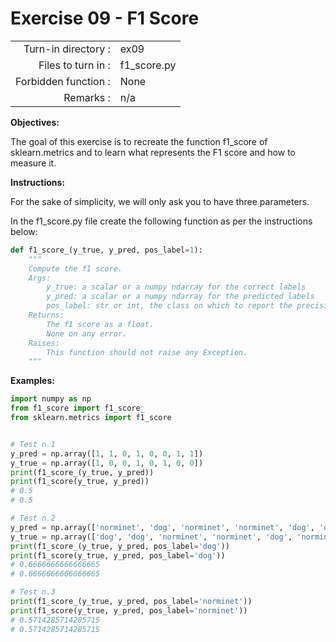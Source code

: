  # Exercise 09 - F1 Score

|                         |                         |
| -----------------------:| ----------------------- |
|   Turn-in directory :   |  ex09                   |
|   Files to turn in :    |  f1_score.py            |
|   Forbidden function :  |  None                   |
|   Remarks :             |  n/a                    |

**Objectives:**

The goal of this exercise is to recreate the function f1_score of sklearn.metrics and to learn what represents the F1 score and how to measure it.

**Instructions:**

For the sake of simplicity, we will only ask you to have three parameters.

In the f1_score.py file create the following function as per the instructions below:
```python
def f1_score_(y_true, y_pred, pos_label=1):
    """
    Compute the f1 score.
    Args:
        y_true: a scalar or a numpy ndarray for the correct labels
        y_pred: a scalar or a numpy ndarray for the predicted labels
        pos_label: str or int, the class on which to report the precision_score (default=1)
    Returns: 
        The f1 score as a float.
        None on any error.
    Raises:
        This function should not raise any Exception.
    """
```

**Examples:**
```python
import numpy as np
from f1_score import f1_score_
from sklearn.metrics import f1_score


# Test n.1
y_pred = np.array([1, 1, 0, 1, 0, 0, 1, 1])
y_true = np.array([1, 0, 0, 1, 0, 1, 0, 0])
print(f1_score_(y_true, y_pred))
print(f1_score(y_true, y_pred))
# 0.5
# 0.5

# Test n.2
y_pred = np.array(['norminet', 'dog', 'norminet', 'norminet', 'dog', 'dog', 'dog', 'dog'])
y_true = np.array(['dog', 'dog', 'norminet', 'norminet', 'dog', 'norminet', 'dog', 'norminet'])
print(f1_score_(y_true, y_pred, pos_label='dog'))
print(f1_score(y_true, y_pred, pos_label='dog'))
# 0.6666666666666665
# 0.6666666666666665

# Test n.3
print(f1_score_(y_true, y_pred, pos_label='norminet'))
print(f1_score(y_true, y_pred, pos_label='norminet'))
# 0.5714285714285715
# 0.5714285714285715
```
